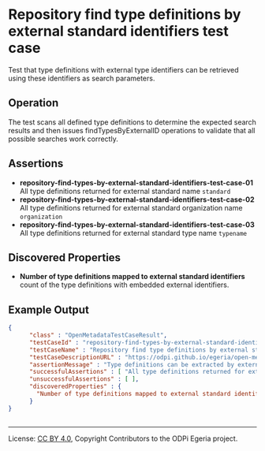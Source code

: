 <!-- SPDX-License-Identifier: CC-BY-4.0 -->
<!-- Copyright Contributors to the ODPi Egeria project. -->

# Repository find type definitions by external standard identifiers test case

Test that type definitions with external type identifiers can be
retrieved using these identifiers as search parameters.

## Operation

The test scans all defined type definitions to determine the
expected search results and then issues findTypesByExternalID
operations to validate that all possible searches work correctly.

## Assertions

* **repository-find-types-by-external-standard-identifiers-test-case-01** All type definitions returned for external standard name `standard`
* **repository-find-types-by-external-standard-identifiers-test-case-02** All type definitions returned for external standard organization name `organization`
* **repository-find-types-by-external-standard-identifiers-test-case-03** All type definitions returned for external standard type name `typename`

## Discovered Properties

* **Number of type definitions mapped to external standard identifiers** count of the type definitions with embedded external identifiers.

## Example Output

```json
{
      "class" : "OpenMetadataTestCaseResult",
      "testCaseId" : "repository-find-types-by-external-standard-identifiers",
      "testCaseName" : "Repository find type definitions by external standard identifiers test case",
      "testCaseDescriptionURL" : "https://odpi.github.io/egeria/open-metadata-conformance-suite/docs/repository-workbench/repository-find-types-by-external-standard-identifiers-test-case.md",
      "assertionMessage" : "Type definitions can be extracted by external standard identifiers",
      "successfulAssertions" : [ "All type definitions returned for external standard mappings." ],
      "unsuccessfulAssertions" : [ ],
      "discoveredProperties" : {
        "Number of type definitions mapped to external standard identifiers" : 0
      }
}      
    
```
----
License: [CC BY 4.0](https://creativecommons.org/licenses/by/4.0/),
Copyright Contributors to the ODPi Egeria project.
